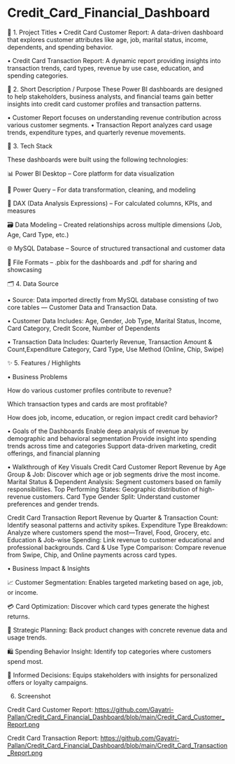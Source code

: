 # Credit_Card_Financial_Dashboard
📌 1. Project Titles
• Credit Card Customer Report:
A data-driven dashboard that explores customer attributes like age, job, marital status, income, dependents, and spending behavior.

• Credit Card Transaction Report:
A dynamic report providing insights into transaction trends, card types, revenue by use case, education, and spending categories.

🎯 2. Short Description / Purpose
These Power BI dashboards are designed to help stakeholders, business analysts, and financial teams gain better insights into credit card customer profiles and transaction patterns.

• Customer Report focuses on understanding revenue contribution across various customer segments.
• Transaction Report analyzes card usage trends, expenditure types, and quarterly revenue movements.

🧰 3. Tech Stack

These dashboards were built using the following technologies:

📊 Power BI Desktop – Core platform for data visualization

🔄 Power Query – For data transformation, cleaning, and modeling

🧠 DAX (Data Analysis Expressions) – For calculated columns, KPIs, and measures

🗃️ Data Modeling – Created relationships across multiple dimensions (Job, Age, Card Type, etc.)

🌐 MySQL Database – Source of structured transactional and customer data

📁 File Formats – .pbix for the dashboards and .pdf for sharing and showcasing

🗂️ 4. Data Source

• Source: Data imported directly from MySQL database consisting of two core tables — Customer Data and Transaction Data.

• Customer Data Includes: Age, Gender, Job Type, Marital Status, Income, Card Category, Credit Score, Number of Dependents

• Transaction Data Includes: Quarterly Revenue, Transaction Amount & Count,Expenditure Category, Card Type, Use Method (Online, Chip, Swipe)

✨ 5. Features / Highlights

• Business Problems

How do various customer profiles contribute to revenue?

Which transaction types and cards are most profitable?

How does job, income, education, or region impact credit card behavior?


• Goals of the Dashboards
Enable deep analysis of revenue by demographic and behavioral segmentation
Provide insight into spending trends across time and categories
Support data-driven marketing, credit offerings, and financial planning

• Walkthrough of Key Visuals
Credit Card Customer Report
Revenue by Age Group & Job: Discover which age or job segments drive the most income.
Marital Status & Dependent Analysis: Segment customers based on family responsibilities.
Top Performing States: Geographic distribution of high-revenue customers.
Card Type Gender Split: Understand customer preferences and gender trends.

Credit Card Transaction Report
Revenue by Quarter & Transaction Count: Identify seasonal patterns and activity spikes.
Expenditure Type Breakdown: Analyze where customers spend the most—Travel, Food, Grocery, etc.
Education & Job-wise Spending: Link revenue to customer educational and professional backgrounds.
Card & Use Type Comparison: Compare revenue from Swipe, Chip, and Online payments across card types.

• Business Impact & Insights

📈 Customer Segmentation: Enables targeted marketing based on age, job, or income.

💳 Card Optimization: Discover which card types generate the highest returns.

🧭 Strategic Planning: Back product changes with concrete revenue data and usage trends.

🛍️ Spending Behavior Insight: Identify top categories where customers spend most.

🧠 Informed Decisions: Equips stakeholders with insights for personalized offers or loyalty campaigns.

6. Screenshot
   
Credit Card Customer Report: https://github.com/Gayatri-Pallan/Credit_Card_Financial_Dashboard/blob/main/Credit_Card_Customer_Report.png

Credit Card Transaction Report: https://github.com/Gayatri-Pallan/Credit_Card_Financial_Dashboard/blob/main/Credit_Card_Transaction_Report.png
